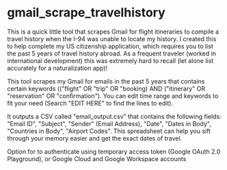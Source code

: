 # gmail_scrape_travelhistory
This is a quick little tool that scrapes Gmail for flight itineraries to compile a travel history when the I-94 was unable to locate my history. I created this to help complete my US citizenship application, which requires you to list the past 5 years of travel history abroad. As a frequent traveler (worked in international development) this was extremely hard to recall (let alone list accurately for a naturalization app)! 

This tool scrapes my Gmail for emails in the past 5 years that contains certain keywords (("flight" OR "trip" OR "booking) AND ("itinerary" OR "reservation" OR "confirmation").  You can edit time range and keywords to fit your need (Search "EDIT HERE" to find the lines to edit). 

It outputs a CSV called "email_output.csv" that contains the following fields: "Email ID", "Subject", "Sender" (Email Address), "Date", "Dates in Body", "Countries in Body", "Airport Codes". This spreadsheet can help you sift through your memory easier and get the exact dates of travel.

Option for to authenticate using temporary access token (Google OAuth 2.0 Playground), or Google Cloud and Google Workspace accounts
